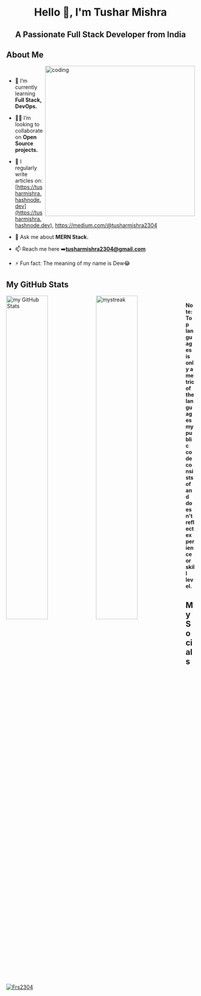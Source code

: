 <h1 align="center">Hello 👋, I'm Tushar Mishra</h1>
<h2 align="center">A Passionate Full Stack Developer from India</h2>

## About Me
<img align = "right" alt = "coding" width="400" src="https://camo.githubusercontent.com/c1dcb74cc1c1835b1d716f5051499a2814c683c806b15f04b0eba492863703e9/68747470733a2f2f63646e2e6472696262626c652e636f6d2f75736572732f3733303730332f73637265656e73686f74732f363538313234332f6176656e746f2e676966"><br/>

- 🌱 I’m currently learning **Full Stack, DevOps.**

- 👯‍♂️ I’m looking to collaborate on **Open Source projects.**

- 📝 I regularly write articles on: [https://tusharmishra.hashnode.dev](https://tusharmishra.hashnode.dev), https://medium.com/@tusharmishra2304

- 💬 Ask me about **MERN Stack.**

- 📫 Reach me here ➡️**tusharmishra2304@gmail.com** 

- ⚡ Fun fact: The meaning of my name is Dew😂


## My GitHub Stats
 
<img align="left" width="47%" src="https://github-readme-stats.vercel.app/api?username=Frs2304&include_all_commits=true&count_private=true&show_icons=true&line_height=23&title_color=2B5BBD&icon_color=1124BB&text_color=A1A1A1&bg_color=0,000000,130F40" alt="my GitHub Stats"/>
<img align="left" width="47%" src="https://github-readme-streak-stats.herokuapp.com/?user=Frs2304&theme=tokyonight" alt="mystreak"/><br/>
<b>Note: Top languages is only a metric of the languages my public code consists of and doesn't reflect experience or skill level.</b>

## My Socials
<p align="left"> <a href="https://twitter.com/Frs2304" target="blank"><img src="https://img.shields.io/twitter/follow/Frs2304?logo=twitter&style=for-the-badge" alt="Frs2304" /></a> </p>
 
